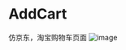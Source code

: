 # AddCart
仿京东，淘宝购物车页面
 ![image](https://github.com/chenzhikaizg/TestSelect/blob/master/app/src/main/res/mipmap-xhdpi/add_cart.gif)
